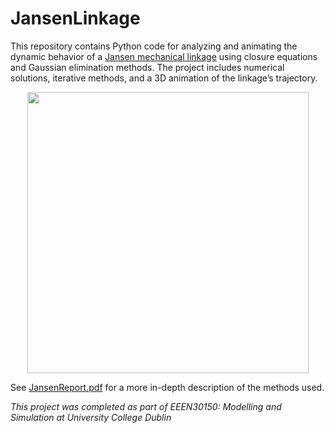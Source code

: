 # JansenLinkage
This repository contains Python code for analyzing and animating the dynamic behavior of a [Jansen mechanical linkage](https://en.wikipedia.org/wiki/Jansen%27s_linkage) using closure equations and Gaussian elimination methods. The project includes numerical solutions, iterative methods, and a 3D animation of the linkage’s trajectory.

<p align="center">
<img src="https://github.com/EbukaAmadiObi/JansenLinkage/assets/53743864/020940c4-bb4e-432b-9dc1-5c0110492e5d" width="450" height="450"/>
</p>

See [JansenReport.pdf](https://github.com/EbukaAmadiObi/JansenLinkage/blob/main/JansenReport.pdf) for a more in-depth description of the methods used.

*This project was completed as part of EEEN30150: Modelling and Simulation at University College Dublin*


